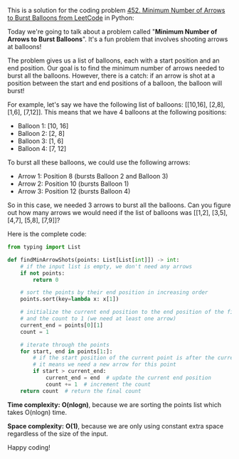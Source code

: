 This is a solution for the coding problem [452. Minimum Number of Arrows to Burst Balloons from LeetCode](https://leetcode.com/problems/minimum-number-of-arrows-to-burst-balloons/description) in Python:

Today we're going to talk about a problem called "**Minimum Number of Arrows to Burst Balloons**". It's a fun problem that involves shooting arrows at balloons!

The problem gives us a list of balloons, each with a start position and an end position. Our goal is to find the minimum number of arrows needed to burst all the balloons. However, there is a catch: if an arrow is shot at a position between the start and end positions of a balloon, the balloon will burst!

For example, let's say we have the following list of balloons: [[10,16], [2,8], [1,6], [7,12]]. This means that we have 4 balloons at the following positions:

- Balloon 1: [10, 16]
- Balloon 2: [2, 8]
- Balloon 3: [1, 6]
- Balloon 4: [7, 12]

To burst all these balloons, we could use the following arrows:

- Arrow 1: Position 8 (bursts Balloon 2 and Balloon 3)
- Arrow 2: Position 10 (bursts Balloon 1)
- Arrow 3: Position 12 (bursts Balloon 4)

So in this case, we needed 3 arrows to burst all the balloons. Can you figure out how many arrows we would need if the list of balloons was [[1,2], [3,5], [4,7], [5,8], [7,9]]?

Here is the complete code:

```python
from typing import List

def findMinArrowShots(points: List[List[int]]) -> int:
    # if the input list is empty, we don't need any arrows
    if not points:
        return 0

    # sort the points by their end position in increasing order
    points.sort(key=lambda x: x[1])

    # initialize the current end position to the end position of the first point
    # and the count to 1 (we need at least one arrow)
    current_end = points[0][1]
    count = 1

    # iterate through the points
    for start, end in points[1:]:
        # if the start position of the current point is after the current end position,
        # it means we need a new arrow for this point
        if start > current_end:
            current_end = end  # update the current end position
            count += 1  # increment the count
    return count  # return the final count
```

**Time complexity:** **O(nlogn)**, because we are sorting the points list which takes O(nlogn) time.

**Space complexity:** **O(1)**, because we are only using constant extra space regardless of the size of the input.

Happy coding!
